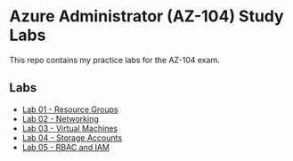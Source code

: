 ﻿# Azure Administrator (AZ-104) Study Labs

This repo contains my practice labs for the AZ-104 exam.

## Labs
- [Lab 01 - Resource Groups](lab01-resource-groups/README.md)
- [Lab 02 - Networking](lab02-networking/README.md)
- [Lab 03 - Virtual Machines](lab03-vms/README.md)
- [Lab 04 - Storage Accounts](lab04-storage/README.md)
- [Lab 05 - RBAC and IAM](lab05-rbac/README.md)
